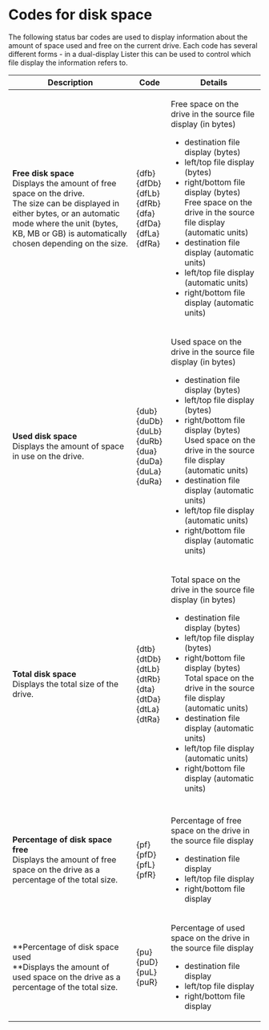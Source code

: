# Codes for disk space

The following status bar codes are used to display information about the amount of space used and free on the current drive. Each code has several different forms - in a dual-display Lister this can be used to control which file display the information refers to.

<table>
<thead><tr><th>
Description</th><th>
Code</th><th>
Details
</th></tr></thead><tbody><tr><td>

**Free disk space**  
Displays the amount of free space on the drive.  
The size can be displayed in either bytes, or an automatic mode where the unit (bytes, KB, MB or GB) is automatically chosen depending on the size.</td><td>
{dfb}  
{dfDb}  
{dfLb}  
{dfRb}  
{dfa}  
{dfDa}  
{dfLa}  
{dfRa}</td><td>

Free space on the drive in the source file display (in bytes)  
- destination file display (bytes)  
- left/top file display (bytes)  
- right/bottom file display (bytes)  
Free space on the drive in the source file display (automatic units)  
- destination file display (automatic units)  
- left/top file display (automatic units)  
- right/bottom file display (automatic units)
</td></tr><tr><td>

**Used disk space**  
Displays the amount of space in use on the drive.</td><td>
{dub}  
{duDb}  
{duLb}  
{duRb}  
{dua}  
{duDa}  
{duLa}  
{duRa}</td><td>

Used space on the drive in the source file display (in bytes)  
- destination file display (bytes)  
- left/top file display (bytes)  
- right/bottom file display (bytes)  
Used space on the drive in the source file display (automatic units)  
- destination file display (automatic units)  
- left/top file display (automatic units)  
- right/bottom file display (automatic units)
</td></tr><tr><td>

**Total disk space**  
Displays the total size of the drive.</td><td>
{dtb}  
{dtDb}  
{dtLb}  
{dtRb}  
{dta}  
{dtDa}  
{dtLa}  
{dtRa}</td><td>

Total space on the drive in the source file display (in bytes)  
- destination file display (bytes)  
- left/top file display (bytes)  
- right/bottom file display (bytes)  
Total space on the drive in the source file display (automatic units)  
- destination file display (automatic units)  
- left/top file display (automatic units)  
- right/bottom file display (automatic units)
</td></tr><tr><td>
</td><td>
</td><td>

</td></tr><tr><td>

**Percentage of disk space free**  
Displays the amount of free space on the drive as a percentage of the total size.</td><td>
{pf}  
{pfD}  
{pfL}  
{pfR}</td><td>

Percentage of free space on the drive in the source file display  
- destination file display  
- left/top file display  
- right/bottom file display
</td></tr><tr><td>

**Percentage of disk space used  
**Displays the amount of used space on the drive as a percentage of the total size.</td><td>
{pu}  
{puD}  
{puL}  
{puR}</td><td>

Percentage of used space on the drive in the source file display  
- destination file display  
- left/top file display  
- right/bottom file display
</td></tr></tbody>
</table>

